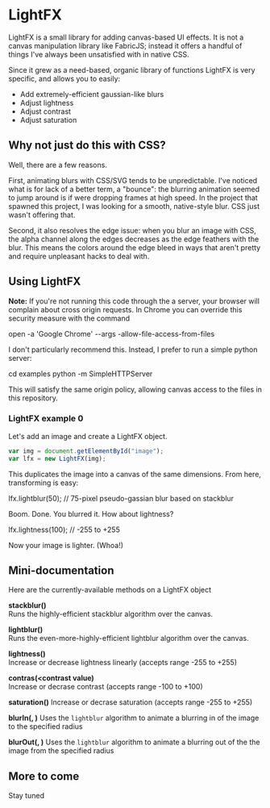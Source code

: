 # LightFX 

LightFX is a small library for adding canvas-based UI effects. It is not a canvas manipulation library like FabricJS; instead it offers a handful of things I've always been unsatisfied with in native CSS.

Since it grew as a need-based, organic library of functions LightFX is very specific, and allows you to easily:

* Add extremely-efficient gaussian-like blurs
* Adjust lightness
* Adjust contrast
* Adjust saturation

## Why not just do this with CSS?

Well, there are a few reasons. 

First, animating blurs with CSS/SVG tends to be unpredictable. I've noticed what is for lack of a better term, a "bounce": the blurring animation seemed to jump around is if were dropping frames at high speed. In the project that spawned this project, I was looking for a smooth, native-style blur. CSS just wasn't offering that.

Second, it also resolves the edge issue: when you blur an image with CSS, the alpha channel along the edges decreases as the edge feathers with the blur. This means the colors around the edge bleed in ways that aren't pretty and require unpleasant hacks to deal with.

## Using LightFX 

**Note:** If you're not running this code through the a server, your browser will complain about cross origin requests. In Chrome you can override this security measure with the command 

open -a 'Google Chrome' --args -allow-file-access-from-files

I don't particularly recommend this. Instead, I prefer to run a simple python server:

cd examples
python -m SimpleHTTPServer

This will satisfy the same origin policy, allowing canvas access to the files in this repository.

### LightFX example 0

Let's add an image and create a LightFX object.

```js
var img = document.getElementById("image");
var lfx = new LightFX(img);
```

This duplicates the image into a canvas of the same dimensions. From here, transforming is easy:

lfx.lightblur(50); // 75-pixel pseudo-gassian blur based on stackblur

Boom. Done. You blurred it. How about lightness?

lfx.lightness(100); // -255 to +255

Now your image is lighter. (Whoa!)

## Mini-documentation

Here are the currently-available methods on a LightFX object

**stackblur(<radius>)**  
Runs the highly-efficient stackblur algorithm over the canvas.  

**lightblur(<radius>)**  
Runs the even-more-highly-efficient lightblur algorithm over the canvas.  

**lightness(<lightness value>)**  
Increase or decrease lightness linearly (accepts range -255 to +255)  

**contras(<contrast value)**  
Increase or decrase contrast (accepts range -100 to +100)  

**saturation(<saturation value>)**
Increase or decrase saturation (accepts range -255 to +255)

**blurIn(<framerate>, <radius>)**
Uses the `lightblur` algorithm to animate a blurring in of the image to the specified radius

**blurOut(<framerate>, <radius>)**
Uses the `lightblur` algorithm to animate a blurring out of the the image from the specified radius

## More to come

Stay tuned
